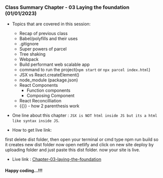 ### Class Summary Chapter - 03 Laying the foundation (01/01/2023)
* Topics that are covered in this session:
    - Recap of previous class
    - Babel/polyfills and their uses
    - .gitignore
    - Super powers of parcel
    - Tree shaking
    - Webpack
    - Build performant web scalable app
    - command to run the project(`npm start` or `npx parcel index.html`)
    - JSX vs React.createElement()
    - node_module (package.json)
    - React Components
        - Function components
        - Composing Component
    - React Reconcilliation
    - {{}} - how 2 parenthesis work

* One line about this chapter : `JSX is NOT html inside JS but its a html like syntax inside JS`.

* How to get live link:

first delete dist folder, then open your terminal or cmd type npm run build so it creates new dist folder now open netlify and click on new site deploy by uploading folder and just paste this dist folder. now your site is live.

* Live link : [Chapter-03-laying-the-foundation](https://react-ch-03-laying-the-foundation.netlify.app/)

#### Happy coding...!!!

